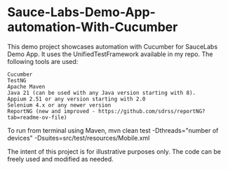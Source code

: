 # Sauce-Labs-Demo-App-automation-With-Cucumber
 This demo project showcases automation with Cucumber for SauceLabs Demo App. It uses the UnifiedTestFramework available in my repo. The following tools are used:

    Cucumber
    TestNG
    Apache Maven
    Java 21 (can be used with any Java version starting with 8).
    Appium 2.51 or any version starting with 2.0
    Selenium 4.x or any newer version
    ReportNG (new and improved - https://github.com/sdrss/reportNG?tab=readme-ov-file)

To run from terminal using Maven, mvn clean test -Dthreads="number of devices" -Dsuites=src/test/resources/Mobile.xml

The intent of this project is for illustrative purposes only. The code can be freely used and modified as needed.
